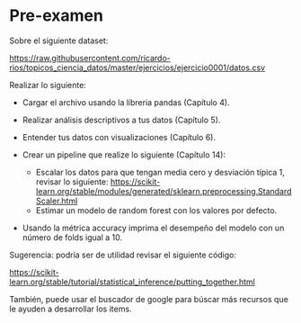 # Pre-examen 

Sobre el siguiente dataset: 

https://raw.githubusercontent.com/ricardo-rios/topicos_ciencia_datos/master/ejercicios/ejercicio0001/datos.csv

Realizar lo siguiente: 

* Cargar el archivo usando la líbreria pandas (Capítulo 4). 
* Realizar análisis descriptivos a tus datos (Capítulo 5).
* Entender tus datos con visualizaciones (Capítulo 6).
* Crear un pipeline que realize lo siguiente (Capítulo 14): 
   * Escalar los datos para que tengan media cero y desviación típica 1, revisar lo siguiente: https://scikit-learn.org/stable/modules/generated/sklearn.preprocessing.StandardScaler.html
   * Estimar un modelo de random forest con los valores por defecto.

* Usando la métrica accuracy imprima el desempeño del modelo con un número de folds igual a 10.  

  
Sugerencia: podría ser de utilidad revisar el siguiente código:

https://scikit-learn.org/stable/tutorial/statistical_inference/putting_together.html

También, puede usar el buscador de google para búscar más recursos
que le ayuden a desarrollar los items.





